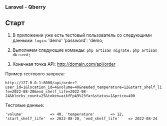 ### Laravel - Qberry

## Старт

1) В приложении уже есть тестовый пользователь со следующими данными:
`login`: 'demo'
'password': 'demo;

2) Выполняем следующие команды:
`php artisan migrate;`
`php artisan db:seed;`

3) Конечная точка API: http://domain.com/api/order

Пример тестового запроса:

`http://127.0.0.1:8000/api/order?user_id=1&location_id=4&volume=40&needed_temperature=12&start_shelf_life=2022-08-20&end_shelf_life=2022-08-24&blocks_count=25&token=aikfFpA9%23far&status=1&price=400`

Тестовые данные:

`
'volume'            => 40,
'temperature'       => 12,
'start_shelf_life'  => 2022-08-20,
'end_shelf_life'    => 2022-08-24
`

